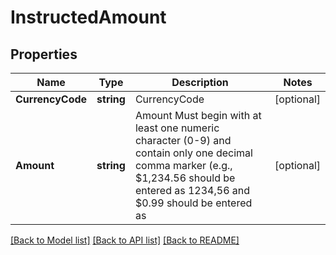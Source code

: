 # InstructedAmount

## Properties

Name | Type | Description | Notes
------------ | ------------- | ------------- | -------------
**CurrencyCode** | **string** | CurrencyCode | [optional] 
**Amount** | **string** | Amount  Must begin with at least one numeric character (0-9) and contain only one decimal comma marker (e.g., $1,234.56 should be entered as 1234,56 and $0.99 should be entered as  | [optional] 

[[Back to Model list]](../README.md#documentation-for-models) [[Back to API list]](../README.md#documentation-for-api-endpoints) [[Back to README]](../README.md)


